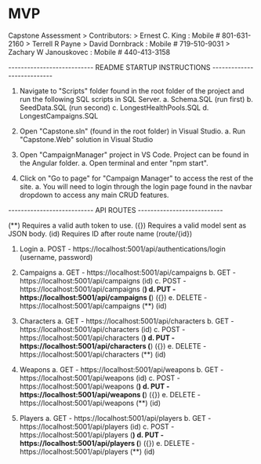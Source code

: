 # MVP
Capstone Assessment
	> Contributors: 
		> Ernest C. King : Mobile # 801-631-2160
		> Terrell R Payne
		> David Dornbrack : Mobile # 719-510-9031
		> Zachary W Janouskovec : Mobile # 440-413-3158
		

--------------------------- README STARTUP INSTRUCTIONS ---------------------------
1. Navigate to "Scripts" folder found in the root folder of the project and run the following SQL scripts in SQL Server.
	a. Schema.SQL (run first)
	b. SeedData.SQL (run second)
	c. LongestHealthPools.SQL 
	d. LongestCampaigns.SQL

2. Open "Capstone.sln" (found in the root folder) in Visual Studio.
	a. Run "Capstone.Web" solution in Visual Studio

3. Open "CampaignManager" project in VS Code. Project can be found in the Angular folder. 
	a. Open terminal and enter "npm start".

4. Click on "Go to page" for "Campaign Manager" to access the rest of the site. 
	a. You will need to login through the login page found in the navbar dropdown to access any main CRUD features. 


--------------------------- API ROUTES ---------------------------

(**) Requires a valid auth token to use. 
({}) Requires a valid model sent as JSON body.
(id) Requires ID after route name (route/{id})

1. Login
	a. POST - https://localhost:5001/api/authentications/login (username, password)

2. Campaigns
	a. GET -    https://localhost:5001/api/campaigns
	b. GET -    https://localhost:5001/api/campaigns (id)
	c. POST -   https://localhost:5001/api/campaigns (**)
	d. PUT -    https://localhost:5001/api/campaigns (**) ({})
	e. DELETE - https://localhost:5001/api/campaigns (**) (id)

3. Characters
	a. GET -    https://localhost:5001/api/characters
	b. GET -    https://localhost:5001/api/characters (id)
	c. POST -   https://localhost:5001/api/characters (**)
	d. PUT -    https://localhost:5001/api/characters (**) ({})
	e. DELETE - https://localhost:5001/api/characters (**) (id)

4. Weapons
	a. GET -    https://localhost:5001/api/weapons
	b. GET -    https://localhost:5001/api/weapons    (id)
	c. POST -   https://localhost:5001/api/weapons    (**)
	d. PUT -    https://localhost:5001/api/weapons    (**) ({})
	e. DELETE - https://localhost:5001/api/weapons    (**) (id)

5. Players
	a. GET -    https://localhost:5001/api/players
	b. GET -    https://localhost:5001/api/players    (id)
	c. POST -   https://localhost:5001/api/players    (**)
	d. PUT -    https://localhost:5001/api/players    (**) ({})
	e. DELETE - https://localhost:5001/api/players    (**) (id)